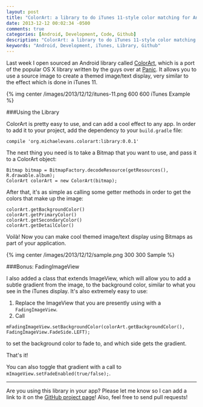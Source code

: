 ```yaml
---
layout: post
title: "ColorArt: a library to do iTunes 11-style color matching for Android"
date: 2013-12-12 00:02:34 -0500
comments: true
categories: [Android, Development, Code, Github]
description: "ColorArt: a library to do iTunes 11-style color matching for Android"
keywords: "Android, Development, iTunes, Library, Github"
---
```


Last week I open sourced an Android library called [ColorArt](https://github.com/MichaelEvans/ColorArt), which is a port of the popular OS X library written by the guys over at [Panic](http://www.panic.com/blog/itunes-11-and-colors/). It allows you to use a source image to create a themed image/text display, very similar to the effect which is done in iTunes 11. 

{% img center /images/2013/12/12/itunes-11.png 600 600 iTunes Example %}

<!-- more -->

###Using the Library

ColorArt is pretty easy to use, and can add a cool effect to any app. In order to add it to your project, add the dependency to your `build.gradle` file:

```
compile 'org.michaelevans.colorart:library:0.0.1'﻿
```

The next thing you need is to take a Bitmap that you want to use, and pass it to a ColorArt object:

```
Bitmap bitmap = BitmapFactory.decodeResource(getResources(), R.drawable.album);
ColorArt colorArt = new ColorArt(bitmap);
```

After that, it's as simple as calling some getter methods in order to get the colors that make up the image: 

```
colorArt.getBackgroundColor()
colorArt.getPrimaryColor()
colorArt.getSecondaryColor()
colorArt.getDetailColor()
```

Voilà! Now you can make cool themed image/text display using Bitmaps as part of your application.

{% img center /images/2013/12/12/sample.png 300 300 Sample %}

###Bonus: FadingImageView

I also added a class that extends ImageView, which will allow you to add a subtle gradient from the image, to the background color, similar to what you see in the iTunes display. It's also extremely easy to use:

1. Replace the ImageView that you are presently using with a `FadingImageView`.
2. Call 
```
mFadingImageView.setBackgroundColor(colorArt.getBackgroundColor(), FadingImageView.FadeSide.LEFT);
```
to set the background color to fade to, and which side gets the gradient.

That's it!

You can also toggle that gradient with a call to `mImageView.setFadeEnabled(true/false);`.

---

Are you using this library in your app? Please let me know so I can add a link to it on the [GitHub project page](https://github.com/MichaelEvans/ColorArt)! Also, feel free to send pull requests!

